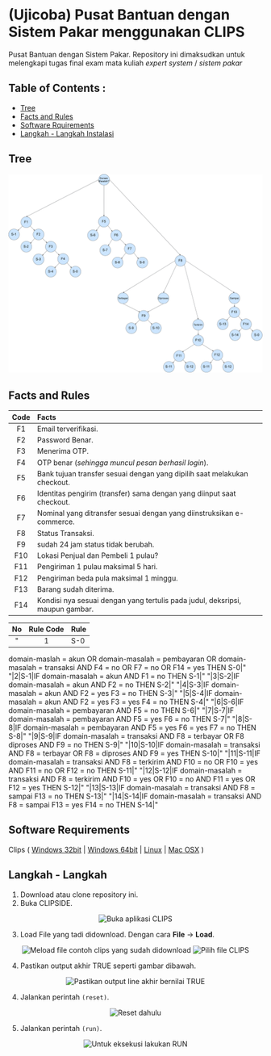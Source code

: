 # (Ujicoba) Pusat Bantuan dengan Sistem Pakar menggunakan CLIPS
Pusat Bantuan dengan Sistem Pakar.
Repository ini dimaksudkan untuk melengkapi tugas final exam mata kuliah _expert system_ / _sistem pakar_ 

## Table of Contents :
* [Tree](https://github.com/mssadewa/pbsp#tree)
* [Facts and Rules](https://github.com/mssadewa/pbsp#facts-and-rules)
* [Software Rquirements](https://github.com/mssadewa/pbsp#software-requirements)
* [Langkah - Langkah Instalasi](https://github.com/mssadewa/pbsp#langkah---langkah)

## Tree

<p align=center>
	<img src="https://raw.githubusercontent.com/mssadewa/pbsp/master/ecommerce.png" />
</p>


## Facts and Rules
|Code | Facts |
|:---:|:------|
|F1	| Email terverifikasi.								                            |
|F2	| Password Benar.                                                               |
|F3	| Menerima OTP.                                                                 |
|F4	| OTP benar (_sehingga muncul pesan berhasil login_).                           |
|F5	| Bank tujuan transfer sesuai dengan yang dipilih saat melakukan checkout.      |
|F6	| Identitas pengirim (transfer) sama dengan yang diinput saat checkout.         |
|F7	| Nominal yang ditransfer sesuai dengan yang diinstruksikan e-commerce.         |
|F8	| Status Transaksi.                                                             |
|F9	| sudah 24 jam status tidak berubah.                                            |
|F10 | Lokasi Penjual dan Pembeli 1 pulau?                                          |
|F11 | Pengiriman 1 pulau maksimal 5 hari.                                          |
|F12 | Pengiriman beda pula maksimal 1 minggu.                                      |
|F13 | Barang sudah diterima.                                                       |
|F14 | Kondisi nya sesuai dengan yang tertulis pada judul, deksripsi, maupun gambar.|

|No|Rule Code|Rule|
|:-:|:-:|:--|
"|1|S-0|IF 
domain-maslah = akun OR domain-masalah = pembayaran OR domain-masalah = transaksi 
AND 
F4 = no OR F7 = no OR F14 = yes
THEN S-0|"
"|2|S-1|IF
domain-masalah = akun
AND
F1 = no
THEN S-1|"
"|3|S-2|IF
domain-masalah = akun
AND
F2 = no
THEN S-2|"
"|4|S-3|IF
domain-masalah = akun
AND
F2 = yes
F3 = no
THEN S-3|"
"|5|S-4|IF
domain-masalah = akun
AND
F2 = yes
F3 = yes
F4 = no
THEN S-4|"
"|6|S-6|IF
domain-masalah = pembayaran
AND
F5 = no
THEN S-6|"
"|7|S-7|IF
domain-masalah = pembayaran
AND
F5 = yes
F6 = no
THEN S-7|"
"|8|S-8|IF
domain-masalah = pembayaran
AND
F5 = yes
F6 = yes
F7 = no
THEN S-8|"
"|9|S-9|IF
domain-masalah = transaksi
AND
F8 = terbayar OR F8 diproses
AND
F9  = no
THEN S-9|"
"|10|S-10|IF
domain-masalah = transaksi
AND
F8 = terbayar OR F8 = diproses
AND
F9 = yes
THEN S-10|"
"|11|S-11|IF
domain-masalah = transaksi
AND
F8 = terkirim
AND
F10 = no OR F10 = yes
AND
F11 = no OR F12 = no
THEN S-11|"
"|12|S-12|IF
domain-masalah = transaksi
AND
F8 = terkirim
AND
F10 = yes OR F10 = no
AND F11 = yes OR F12 = yes
THEN S-12|"
"|13|S-13|IF
domain-masalah = transaksi
AND
F8 = sampai
F13 = no
THEN S-13|"
"|14|S-14|IF
domain-masalah = transaksi
AND
F8 = sampai
F13 = yes
F14 = no
THEN S-14|"

## Software Requirements
Clips ( [Windows 32bit](https://sourceforge.net/projects/clipsrules/files/CLIPS/6.30/clips_windows_32_bit_executables_630.msi/download) | [Windows 64bit](https://sourceforge.net/projects/clipsrules/files/CLIPS/6.30/clips_windows_64_bit_executables_630.msi/download) | [Linux](https://sourceforge.net/projects/clipsrules/files/CLIPS/6.30/clips_core_source_630.zip/download) | [Mac OSX](https://sourceforge.net/projects/clipsrules/files/CLIPS/6.30/clips_mac_osx_executables_630.zip/download) )

## Langkah - Langkah
1. Download atau clone repository ini.
2. Buka CLIPSIDE.

<p align="center">
  <img src="https://i.ibb.co/F5cvytg/clips-1.png" alt="Buka aplikasi CLIPS" />
</p>

3. Load File yang tadi didownload. Dengan cara **File** -> **Load**.

<p align="center">
  <img src="https://i.ibb.co/4SpbxnS/clips-3.png" alt="Meload file contoh clips yang sudah didownload"/ >
  <img src="https://i.ibb.co/BqHTcXL/clips-4.png" alt="Pilih file CLIPS"/>
</p>

4. Pastikan output akhir TRUE seperti gambar dibawah.

<p align="center">
  <img src="https://i.ibb.co/rskfrVs/clips-5.png" alt="Pastikan output line akhir bernilai TRUE"/>
</p>

4. Jalankan perintah `(reset)`.

<p align="center">
  <img src="https://i.ibb.co/9tKBfp9/clips-6.png" alt="Reset dahulu"/>
</p>

5. Jalankan perintah `(run)`.

<p align="center">
  <img src="https://i.ibb.co/WpXmxyH/clips-7.png" alt="Untuk eksekusi lakukan RUN"/>
</p>
